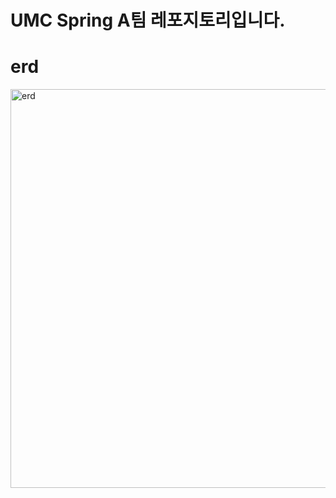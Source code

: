 # UMC Spring A팀 레포지토리입니다.
# erd
<img width="638" alt="erd" src="https://github.com/UMC-CAU-6th/Spring-A/assets/84903260/7bdb23c6-a970-4700-b0c4-82ae6fdf8581">
